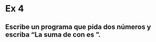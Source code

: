 # Ex 4
## Escribe un programa que pida dos números y escriba “La suma de <numero-uno> con <numero-dos> es <resultado>”.

